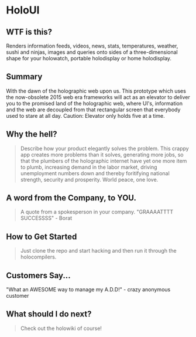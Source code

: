 # HoloUI #

<!-- 
> This material was originally posted [here](http://www.quora.com/What-is-Amazons-approach-to-product-development-and-product-management). It is reproduced here for posterities sake.

There is an approach called "working backwards" that is widely used at Amazon. They work backwards from the customer, rather than starting with an idea for a product and trying to bolt customers onto it. While working backwards can be applied to any specific product decision, using this approach is especially important when developing new products or features.

For new initiatives a product manager typically starts by writing an internal press release announcing the finished product. The target audience for the press release is the new/updated product's customers, which can be retail customers or internal users of a tool or technology. Internal press releases are centered around the customer problem, how current solutions (internal or external) fail, and how the new product will blow away existing solutions.

If the benefits listed don't sound very interesting or exciting to customers, then perhaps they're not (and shouldn't be built). Instead, the product manager should keep iterating on the press release until they've come up with benefits that actually sound like benefits. Iterating on a press release is a lot less expensive than iterating on the product itself (and quicker!).

If the press release is more than a page and a half, it is probably too long. Keep it simple. 3-4 sentences for most paragraphs. Cut out the fat. Don't make it into a spec. You can accompany the press release with a FAQ that answers all of the other business or execution questions so the press release can stay focused on what the customer gets. My rule of thumb is that if the press release is hard to write, then the product is probably going to suck. Keep working at it until the outline for each paragraph flows. 

Oh, and I also like to write press-releases in what I call "Oprah-speak" for mainstream consumer products. Imagine you're sitting on Oprah's couch and have just explained the product to her, and then you listen as she explains it to her audience. That's "Oprah-speak", not "Geek-speak".

Once the project moves into development, the press release can be used as a touchstone; a guiding light. The product team can ask themselves, "Are we building what is in the press release?" If they find they're spending time building things that aren't in the press release (overbuilding), they need to ask themselves why. This keeps product development focused on achieving the customer benefits and not building extraneous stuff that takes longer to build, takes resources to maintain, and doesn't provide real customer benefit (at least not enough to warrant inclusion in the press release).
 -->

## WTF is this? ##
  > 
  Renders information feeds, videos, news, stats, temperatures, weather, sushi and ninjas, images and queries onto sides of a three-dimensional shape for your holowatch, portable holodisplay or home holodisplay.

## Summary ##
  > 
  With the dawn of the holographic web upon us.  This prototype which uses the now-obsolete 2015 web era frameworks will act as an elevator to deliver you to the promised land of the holographic web, where UI's, information and the web are decoupled from that rectangular screen that everybody used to stare at all day. Caution: Elevator only holds five at a time.


## Why the hell? ##
  > Describe how your product elegantly solves the problem.
  This crappy app creates more problems than it solves, generating more jobs, so that the plumbers of the holographic internet have yet one more item to plumb, increasing demand in the labor market, driving unemployment numbers down and thereby foritifying national strength, security and prosperity. World peace, one love.

## A word from the Company, to YOU. ##
  > A quote from a spokesperson in your company.
  "GRAAAATTTT SUCCESSSS" - Borat

## How to Get Started ##
  > Just clone the repo and start hacking and then run it through the holocompilers.

## Customers Say... ##
  > 
  "What an AWESOME way to manage my A.D.D!" - crazy anonymous customer

## What should I do next? ##
  > Check out the holowiki of course!
